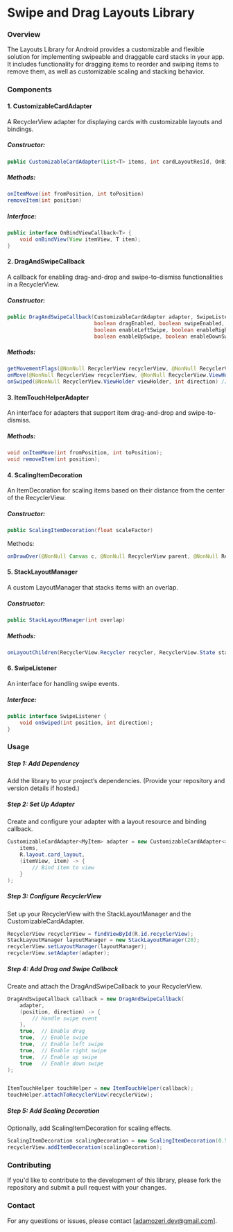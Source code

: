 # Swipe and Drag Layouts Library
### Overview
The Layouts Library for Android provides a customizable and flexible solution for implementing swipeable and draggable card stacks in your app. It includes functionality for dragging items to reorder and swiping items to remove them, as well as customizable scaling and stacking behavior.

### Components
#### 1. CustomizableCardAdapter
A RecyclerView adapter for displaying cards with customizable layouts and bindings.

##### Constructor:

```java
public CustomizableCardAdapter(List<T> items, int cardLayoutResId, OnBindViewCallback<T> onBindViewCallback)
```

##### Methods:

```java
onItemMove(int fromPosition, int toPosition) 
removeItem(int position)
```

##### Interface:
```java
public interface OnBindViewCallback<T> {
    void onBindView(View itemView, T item);
}
```
#### 2. DragAndSwipeCallback
A callback for enabling drag-and-drop and swipe-to-dismiss functionalities in a RecyclerView.

##### Constructor:

```java
public DragAndSwipeCallback(CustomizableCardAdapter adapter, SwipeListener swipeListener,
                            boolean dragEnabled, boolean swipeEnabled,
                            boolean enableLeftSwipe, boolean enableRightSwipe,
                            boolean enableUpSwipe, boolean enableDownSwipe)
```
##### Methods:
```java
getMovementFlags(@NonNull RecyclerView recyclerView, @NonNull RecyclerView.ViewHolder viewHolder) // Defines movement flags for dragging and swiping.
onMove(@NonNull RecyclerView recyclerView, @NonNull RecyclerView.ViewHolder viewHolder, @NonNull RecyclerView.ViewHolder target) // Handles item dragging.
onSwiped(@NonNull RecyclerView.ViewHolder viewHolder, int direction) // Handles item swiping.
```
#### 3. ItemTouchHelperAdapter
An interface for adapters that support item drag-and-drop and swipe-to-dismiss.

##### Methods:

```java
void onItemMove(int fromPosition, int toPosition);
void removeItem(int position);
```
#### 4. ScalingItemDecoration
An ItemDecoration for scaling items based on their distance from the center of the RecyclerView.

##### Constructor:

```java
public ScalingItemDecoration(float scaleFactor)
```
Methods:
```java
onDrawOver(@NonNull Canvas c, @NonNull RecyclerView parent, @NonNull RecyclerView.State state) // Applies scaling transformation to items.
```

#### 5. StackLayoutManager
A custom LayoutManager that stacks items with an overlap.

##### Constructor:

```java
public StackLayoutManager(int overlap)
```
##### Methods:
```java
onLayoutChildren(RecyclerView.Recycler recycler, RecyclerView.State state) // Layouts and stacks items with overlap.
```
#### 6. SwipeListener
An interface for handling swipe events.

##### Interface:

```java
public interface SwipeListener {
    void onSwiped(int position, int direction);
}
```

### Usage
##### Step 1: Add Dependency
Add the library to your project’s dependencies. (Provide your repository and version details if hosted.)

##### Step 2: Set Up Adapter
Create and configure your adapter with a layout resource and binding callback.

```java
CustomizableCardAdapter<MyItem> adapter = new CustomizableCardAdapter<>(
    items,
    R.layout.card_layout,
    (itemView, item) -> {
        // Bind item to view
    }
);
```

##### Step 3: Configure RecyclerView
Set up your RecyclerView with the StackLayoutManager and the CustomizableCardAdapter.

```java
RecyclerView recyclerView = findViewById(R.id.recyclerView);
StackLayoutManager layoutManager = new StackLayoutManager(20);
recyclerView.setLayoutManager(layoutManager);
recyclerView.setAdapter(adapter);
```

##### Step 4: Add Drag and Swipe Callback
Create and attach the DragAndSwipeCallback to your RecyclerView.

```java
DragAndSwipeCallback callback = new DragAndSwipeCallback(
    adapter,
    (position, direction) -> {
        // Handle swipe event
    },
    true,  // Enable drag
    true,  // Enable swipe
    true,  // Enable left swipe
    true,  // Enable right swipe
    true,  // Enable up swipe
    true   // Enable down swipe
);


ItemTouchHelper touchHelper = new ItemTouchHelper(callback);
touchHelper.attachToRecyclerView(recyclerView);
```
##### Step 5: Add Scaling Decoration
Optionally, add ScalingItemDecoration for scaling effects.

```java
ScalingItemDecoration scalingDecoration = new ScalingItemDecoration(0.5f);
recyclerView.addItemDecoration(scalingDecoration);
```

### Contributing
If you'd like to contribute to the development of this library, please fork the repository and submit a pull request with your changes.

### Contact
For any questions or issues, please contact [adamozeri.dev@gmail.com].
